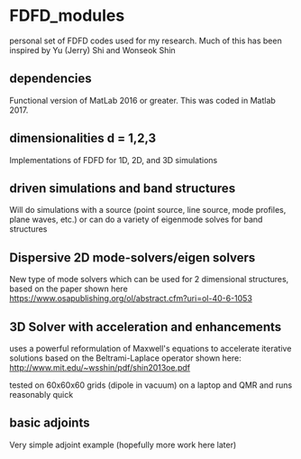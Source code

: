 # FDFD_modules
personal set of FDFD codes used for my research. Much of this has been inspired by Yu (Jerry) Shi and Wonseok Shin

## dependencies
Functional version of MatLab 2016 or greater. This was coded in Matlab 2017.

## dimensionalities d = 1,2,3
Implementations of FDFD for 1D, 2D, and 3D simulations

## driven simulations and band structures
Will do simulations with a source (point source, line source, mode profiles, plane waves, etc.) or can do a variety of eigenmode solves for band structures

## Dispersive 2D mode-solvers/eigen solvers
New type of mode solvers which can be used for 2 dimensional structures, based on the paper shown here
https://www.osapublishing.org/ol/abstract.cfm?uri=ol-40-6-1053

## 3D Solver with acceleration and enhancements
uses a powerful reformulation of Maxwell's equations to accelerate iterative solutions based on the Beltrami-Laplace operator shown here: http://www.mit.edu/~wsshin/pdf/shin2013oe.pdf

tested on 60x60x60 grids (dipole in vacuum) on a laptop and QMR and runs reasonably quick

## basic adjoints
Very simple adjoint example (hopefully more work here later)

